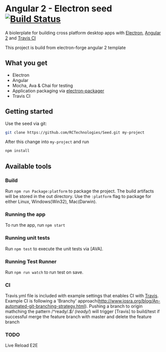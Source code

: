 # Angular 2 - Electron seed [![Build Status](https://travis-ci.org/RCTechnologies/Seed.svg?branch=master)](https://travis-ci.org/RCTechnologies/Seed)
A biolerplate for building cross platform desktop apps with [Electron](http://electron.atom.io/), [Angular 2](https://angular.io/) and [Travis CI](https://travis-ci.org/)

This project is build from electron-forge angular 2 template

## What you get
* Electron
* Angular
* Mocha, Ava & Chai for testing
* Application packaging via [electron-packager](https://github.com/electron-userland/electron-packager)
* Travis CI 

## Getting started
Use the seed via git:
```sh
git clone https://github.com/RCTechnologies/Seed.git my-project
```
After this change into `my-project` and run
```sh
npm install
```

## Available tools
### Build
Run `npm run Package:platform` to package the project. The build artifacts will be stored in the out directory. Use the `:platform` flag to package for either Linux, Windows(Win32), Mac(Darwin).

### Running the app
To run the app, run `npm start`

### Running unit tests
Run `npm test` to execute the unit tests via [AVA].

### Running Test Runner 
Run `npm run watch` to run test on save.

### CI
Travis.yml file is included with example settings that enables CI with [Travis](https://travis-ci.org/).
Example CI is following a 'Branchy' approach(http://www.josra.org/blog/An-automated-git-branching-strategy.html).
Pushing a branch to origin mathching the pattern /^ready\/.*$/ (ready/*) will trigger [Travis] to build/test if successful merge the feature branch with master and delete the feature branch

### TODO
Live Reload
E2E
